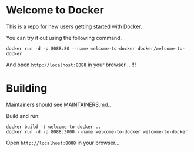 # Welcome to Docker

This is a repo for new users getting started with Docker.

You can try it out using the following command.
```
docker run -d -p 8088:80 --name welcome-to-docker docker/welcome-to-docker
```
And open `http://localhost:8088` in your browser ...!!!

# Building

Maintainers should see [MAINTAINERS.md](MAINTAINERS.md)..

Build and run:
```
docker build -t welcome-to-docker ..
docker run -d -p 8088:3000 --name welcome-to-docker welcome-to-docker
```
Open `http://localhost:8088` in your browser...
